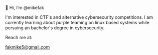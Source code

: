 👋 Hi, I’m @mikefak

I'm interested in CTF's and alternative cybersecurity competitions.
I am currently learning about purple teaming on linux based systems while persuing an bachelor's degree in cybersecurity.

Reach me at:

fakmike5@gmail.com
